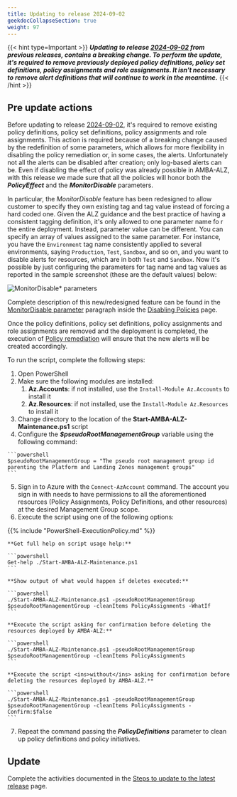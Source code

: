 ```yaml
---
title: Updating to release 2024-09-02
geekdocCollapseSection: true
weight: 97
---
```

{{< hint type=Important >}}
***Updating to release [2024-09-02](../../Whats-New#2024-09-02) from previous releases, contains a breaking change. To perform the update, it's required to remove previously deployed policy definitions, policy set definitions, policy assignments and role assignments. It isn't necessary to remove alert definitions that will continue to work in the meantime.***</ins>
{{< /hint >}}

## Pre update actions

Before updating to release [2024-09-02](../../Whats-New#2024-09-02), it's required to remove existing policy definitions, policy set definitions, policy assignments and role assignments. This action is required because of a breaking change caused by the redefinition of some parameters, which allows for more flexibility in disabling the policy remediation or, in some cases, the alerts. Unfortunately not all the alerts can be disabled after creation; only log-based alerts can be. Even if disabling the effect of policy was already possible in AMBA-ALZ, with this release we made sure that all the policies will honor both the ***PolicyEffect*** and the ***MonitorDisable*** parameters.

In particular, the *MonitorDisable* feature has been redesigned to allow customer to specify they own existing tag and tag value instead of forcing a hard coded one. Given the ALZ guidance and the best practice of having a consistent tagging definition, it's only allowed to one parameter name fo r the entire deployment. Instead, parameter value can be different. You can specify an array of values assigned to the same parameter. For instance, you have the ```Environment``` tag name consistently applied to several environments, saying ```Production```, ```Test```, ```Sandbox```, and so on, and you want to disable alerts for resources, which are in both ```Test``` and ```Sandbox```. Now it's possible by just configuring the parameters for tag name and tag values as reported in the sample screenshot (these are the default values) below:

![MonitorDisable* parameters](../../media/MonitorDisableParams.png)

Complete description of this new/redesigned feature can be found in the [MonitorDisable parameter](../../Disabling-Policies#monitordisable-parameter) paragraph inside the [Disabling Policies](../../Disabling-Policies) page.

Once the policy definitions, policy set definitions, policy assignments and role assignments are removed and the deployment is completed, the execution of [Policy remediation](../../deploy/Remediate-Policies) will ensure that the new alerts will be created accordingly.

To run the script, complete the following steps:

  1. Open PowerShell
  2. Make sure the following modules are installed:
     1. **Az.Accounts**: if not installed, use the `Install-Module Az.Accounts` to install it
     2. **Az.Resources**: if not installed, use the `Install-Module Az.Resources` to install it
  3. Change directory to the location of the **Start-AMBA-ALZ-Maintenance.ps1** script
  4. Configure the ***$pseudoRootManagementGroup*** variable using the following command:

    ```powershell
    $pseudoRootManagementGroup = "The pseudo root management group id parenting the Platform and Landing Zones management groups"
    ```

  5. Sign in to Azure with the `Connect-AzAccount` command. The account you sign in with needs to have permissions to all the aforementioned resources (Policy Assignments, Policy Definitions, and other resources) at the desired Management Group scope.
  6. Execute the script using one of the following options:

  {{% include "PowerShell-ExecutionPolicy.md" %}}

    **Get full help on script usage help:**

    ```powershell
    Get-help ./Start-AMBA-ALZ-Maintenance.ps1
    ```

    **Show output of what would happen if deletes executed:**

    ```powershell
    ./Start-AMBA-ALZ-Maintenance.ps1 -pseudoRootManagementGroup $pseudoRootManagementGroup -cleanItems PolicyAssignments -WhatIf
    ```

    **Execute the script asking for confirmation before deleting the resources deployed by AMBA-ALZ:**

    ```powershell
    ./Start-AMBA-ALZ-Maintenance.ps1 -pseudoRootManagementGroup $pseudoRootManagementGroup -cleanItems PolicyAssignments
    ```

    **Execute the script <ins>without</ins> asking for confirmation before deleting the resources deployed by AMBA-ALZ.**

    ```powershell
    ./Start-AMBA-ALZ-Maintenance.ps1 -pseudoRootManagementGroup $pseudoRootManagementGroup -cleanItems PolicyAssignments -Confirm:$false
    ```
  7. Repeat the command passing the ***PolicyDefinitions*** parameter to clean up policy definitions and policy initiatives.

## Update

Complete the activities documented in the [Steps to update to the latest release](..\_index#steps-to-update-to-the-latest-release) page.
